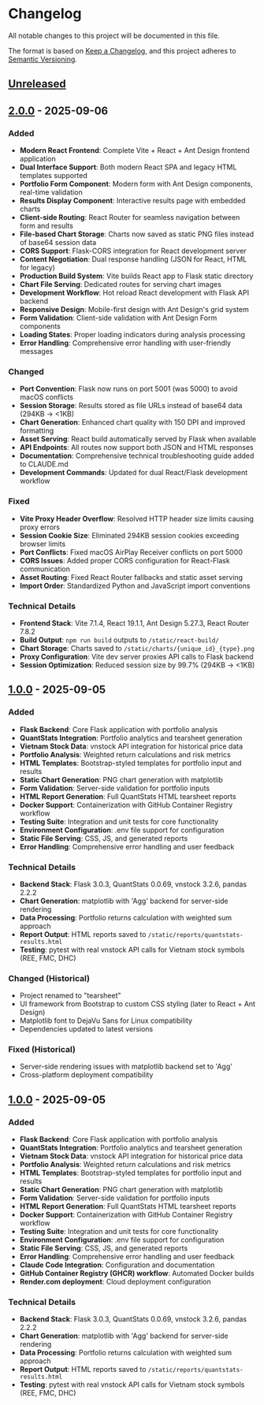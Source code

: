# Changelog

All notable changes to this project will be documented in this file.

The format is based on [Keep a Changelog](https://keepachangelog.com/en/1.0.0/),
and this project adheres to [Semantic Versioning](https://semver.org/spec/v2.0.0.html).

## [Unreleased]

## [2.0.0] - 2025-09-06
### Added
- **Modern React Frontend**: Complete Vite + React + Ant Design frontend application
- **Dual Interface Support**: Both modern React SPA and legacy HTML templates supported
- **Portfolio Form Component**: Modern form with Ant Design components, real-time validation
- **Results Display Component**: Interactive results page with embedded charts
- **Client-side Routing**: React Router for seamless navigation between form and results
- **File-based Chart Storage**: Charts now saved as static PNG files instead of base64 session data
- **CORS Support**: Flask-CORS integration for React development server
- **Content Negotiation**: Dual response handling (JSON for React, HTML for legacy)
- **Production Build System**: Vite builds React app to Flask static directory
- **Chart File Serving**: Dedicated routes for serving chart images
- **Development Workflow**: Hot reload React development with Flask API backend
- **Responsive Design**: Mobile-first design with Ant Design's grid system
- **Form Validation**: Client-side validation with Ant Design Form components
- **Loading States**: Proper loading indicators during analysis processing
- **Error Handling**: Comprehensive error handling with user-friendly messages

### Changed
- **Port Convention**: Flask now runs on port 5001 (was 5000) to avoid macOS conflicts
- **Session Storage**: Results stored as file URLs instead of base64 data (294KB → <1KB)
- **Chart Generation**: Enhanced chart quality with 150 DPI and improved formatting
- **Asset Serving**: React build automatically served by Flask when available
- **API Endpoints**: All routes now support both JSON and HTML responses
- **Documentation**: Comprehensive technical troubleshooting guide added to CLAUDE.md
- **Development Commands**: Updated for dual React/Flask development workflow

### Fixed
- **Vite Proxy Header Overflow**: Resolved HTTP header size limits causing proxy errors
- **Session Cookie Size**: Eliminated 294KB session cookies exceeding browser limits  
- **Port Conflicts**: Fixed macOS AirPlay Receiver conflicts on port 5000
- **CORS Issues**: Added proper CORS configuration for React-Flask communication
- **Asset Routing**: Fixed React Router fallbacks and static asset serving
- **Import Order**: Standardized Python and JavaScript import conventions

### Technical Details
- **Frontend Stack**: Vite 7.1.4, React 19.1.1, Ant Design 5.27.3, React Router 7.8.2
- **Build Output**: `npm run build` outputs to `/static/react-build/`
- **Chart Storage**: Charts saved to `/static/charts/{unique_id}_{type}.png`
- **Proxy Configuration**: Vite dev server proxies API calls to Flask backend
- **Session Optimization**: Reduced session size by 99.7% (294KB → <1KB)

## [1.0.0] - 2025-09-05
### Added
- **Flask Backend**: Core Flask application with portfolio analysis
- **QuantStats Integration**: Portfolio analytics and tearsheet generation
- **Vietnam Stock Data**: vnstock API integration for historical price data
- **Portfolio Analysis**: Weighted return calculations and risk metrics
- **HTML Templates**: Bootstrap-styled templates for portfolio input and results
- **Static Chart Generation**: PNG chart generation with matplotlib
- **Form Validation**: Server-side validation for portfolio inputs
- **HTML Report Generation**: Full QuantStats HTML tearsheet reports
- **Docker Support**: Containerization with GitHub Container Registry workflow
- **Testing Suite**: Integration and unit tests for core functionality
- **Environment Configuration**: .env file support for configuration
- **Static File Serving**: CSS, JS, and generated reports
- **Error Handling**: Comprehensive error handling and user feedback

### Technical Details
- **Backend Stack**: Flask 3.0.3, QuantStats 0.0.69, vnstock 3.2.6, pandas 2.2.2
- **Chart Generation**: matplotlib with 'Agg' backend for server-side rendering
- **Data Processing**: Portfolio returns calculation with weighted sum approach
- **Report Output**: HTML reports saved to `/static/reports/quantstats-results.html`
- **Testing**: pytest with real vnstock API calls for Vietnam stock symbols (REE, FMC, DHC)

### Changed (Historical)
- Project renamed to "tearsheet"
- UI framework from Bootstrap to custom CSS styling (later to React + Ant Design)
- Matplotlib font to DejaVu Sans for Linux compatibility
- Dependencies updated to latest versions

### Fixed (Historical)
- Server-side rendering issues with matplotlib backend set to 'Agg'
- Cross-platform deployment compatibility

## [1.0.0] - 2025-09-05
### Added
- **Flask Backend**: Core Flask application with portfolio analysis
- **QuantStats Integration**: Portfolio analytics and tearsheet generation
- **Vietnam Stock Data**: vnstock API integration for historical price data
- **Portfolio Analysis**: Weighted return calculations and risk metrics
- **HTML Templates**: Bootstrap-styled templates for portfolio input and results
- **Static Chart Generation**: PNG chart generation with matplotlib
- **Form Validation**: Server-side validation for portfolio inputs
- **HTML Report Generation**: Full QuantStats HTML tearsheet reports
- **Docker Support**: Containerization with GitHub Container Registry workflow
- **Testing Suite**: Integration and unit tests for core functionality
- **Environment Configuration**: .env file support for configuration
- **Static File Serving**: CSS, JS, and generated reports
- **Error Handling**: Comprehensive error handling and user feedback
- **Claude Code Integration**: Configuration and documentation
- **GitHub Container Registry (GHCR) workflow**: Automated Docker builds
- **Render.com deployment**: Cloud deployment configuration

### Technical Details
- **Backend Stack**: Flask 3.0.3, QuantStats 0.0.69, vnstock 3.2.6, pandas 2.2.2
- **Chart Generation**: matplotlib with 'Agg' backend for server-side rendering
- **Data Processing**: Portfolio returns calculation with weighted sum approach
- **Report Output**: HTML reports saved to `/static/reports/quantstats-results.html`
- **Testing**: pytest with real vnstock API calls for Vietnam stock symbols (REE, FMC, DHC)

[Unreleased]: https://github.com/gahoccode/tearsheet/compare/v2.0.0...HEAD
[2.0.0]: https://github.com/gahoccode/tearsheet/compare/v1.0.0...v2.0.0
[1.0.0]: https://github.com/gahoccode/tearsheet/releases/tag/v1.0.0
